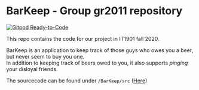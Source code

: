 # BarKeep - Group gr2011 repository
[![Gitpod Ready-to-Code](https://img.shields.io/badge/Gitpod-Ready--to--Code-blue?logo=gitpod)](https://gitpod.idi.ntnu.no/#https://gitlab.stud.idi.ntnu.no/it1901/groups-2020/gr2011/gr2011)

This repo contains the code for our project in IT1901 fall 2020.

BarKeep is an application to keep track of those guys who owes you a beer,
but never seem to buy you one.\
In addition to keeping track of beers owed to you, it also supports *pinging*
your disloyal friends.

The sourcecode can be found under
`/BarKeep/src` ([Here](https://gitlab.stud.idi.ntnu.no/it1901/groups-2020/gr2011/gr2011/-/tree/master/BarKeep%2Fsrc))



